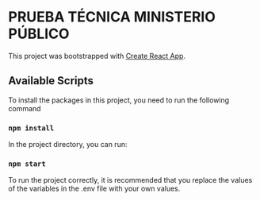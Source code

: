 # PRUEBA TÉCNICA MINISTERIO PÚBLICO

This project was bootstrapped with [Create React App](https://github.com/facebook/create-react-app).

## Available Scripts

To install the packages in this project, you need to run the following command

### `npm install`

In the project directory, you can run:

### `npm start`

To run the project correctly, it is recommended that you replace the values of the variables in the .env file with your own values.